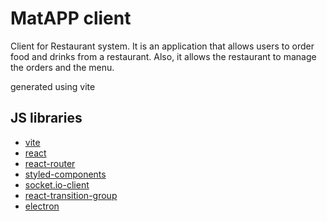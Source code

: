 # MatAPP client

Client for Restaurant system. It is an application that allows users to order food and drinks from a restaurant. Also, it allows the restaurant to manage the orders and the menu.

generated using vite

## JS libraries

- [vite](https://vitejs.dev/)
- [react](https://reactjs.org/)
- [react-router](https://reacttraining.com/react-router/)
- [styled-components](https://www.styled-components.com/)
- [socket.io-client](https://socket.io/)
- [react-transition-group](https://reactcommunity.org/react-transition-group/)
- [electron](https://www.electronjs.org/)
